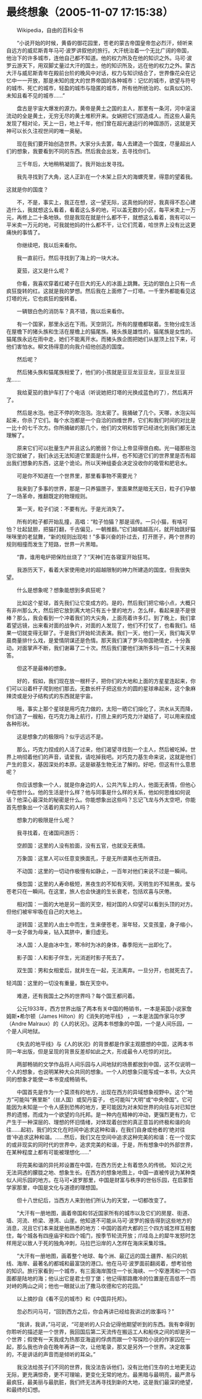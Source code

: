 # 最终想象（2005-11-07 17:15:38）

　　Wikipedia，自由的百科全书

　　“小说开始的时候，黄昏的御花园里，苍老的蒙古帝国皇帝忽必烈汗，倾听来自远方的威尼斯青年马可·波罗讲叙他的旅行。大汗统治着一个无比广阔的帝国，他治下的许多城市，连他自己都不知道。他的权力所及在他的知识之外。马可·波罗云游天下，用双脚丈量过大汗的国土，他的知识所及，远在他的权力之外。蒙古大汗与威尼斯青年在殿前台阶的晚风中对话，权力与知识结合了，世界像花朵在记忆中一一开放，那是未知的庞大的世界帝国的各种城市：记忆的城市，欲望与符号的城市、死亡的城市，轻盈的城市与隐匿的城市，所有他所统治的、似真似幻的、未知且看不见的城市……”

&#x20;

　　盘古是宇宙大爆发的源力。黄帝是黄土之国的主人，那里有一条河，河中滚滚流动的全是黄土，无穷无尽的黄土堆积开来。女娲把它们捏造成人。而这些人最先发现了相对论，天上一日，地上千年，他们曾在超光速运行的神国游历，这就是天神可以长久注视世间的唯一奥秘。

&#x20;

　　现在我们要开始创造世界。大家分头去罢，每人去建造一个国度，尽量超出人们的想象，我要看到不同的东西。然后我会出发，去寻找你们。

&#x20;

　　三千年后，大地稍稍凝固了。我开始出发寻找。

&#x20;

　　我先寻找到了大角，这人正趴在一个木架上巨大的海螺壳里，得意的望着我。

这就是你的国度？

　　不，不是，事实上，我正在想，这一望无际，这真他妈的好，我真得不忍心建造什么，我就想这么看着，看着这么多的地，可以盖无数的小区，每平米卖上一万元，再修上二十条地铁。但是我现在就是什么都不干，就想这么看着，我有可以一平米卖一万元的地，可我就他妈的什么都不干，让它们荒着，哈世界上没有比这更痛快的事情了。

　　你继续吧，我以后来看你。

&#x20;

&#x20;

　　我一直前行。然后寻找到了海上的一块大冰。

　　夏笳，这又是什么呢？

　　你看，我喜欢穿着红裙子在巨大的无人的冰面上跳舞。无边的银白上只有一点疯狂旋转的红。这就是我的梦想。然后我在上面修了一灯塔。一千里外都能看见这灯塔的光，它也疯狂的旋转着。

　　一辆银白色的消防车？真不错，我以后来看你。

&#x20;

&#x20;

　　有一个国家，那里永远在下雨。天空阴沉，所有的屋檐都联着。生物分成生活在屋檐下的猪头族和生活在屋檐上的猫尾族。猪头族是雄性的，猫尾族是女性的。猫尾族永远在雨中走，她们不能离开水。而猪头族企图把她们从屋顶上拉下来，可他们害怕水。柳文扬得意的向我介绍他创造的国度。

　　然后呢？

　　然后猪头族和猫尾族相爱了，他们的小孩就是豆豆龙豆豆龙，豆豆龙豆豆龙……

　　我给夏笳的救护车打了个电话（听说她把灯塔的光换成蓝色的了），然后离开了。

&#x20;

&#x20;

　　然后是水泡。他正不停的吹泡泡。泡太密了。我捅破了几个。天哪，水泡尖叫起来，你杀了它们。每个水泡都是一个自洽的四维世界，它们和我们时间的对比是一比十的七千次方。你所捅破的那几个，他们的文明和哲学已经进化到我们都无法理解了。

　　原来它们可以批量生产并且这么的脆弱？你让上帝显得很白痴。光一碰那些泡泡它就破了，我们永远无法知道它里面是什么样，也不知道它们的世界里是否有超出我们想象的东西，这是个诡论。所以天神组委会决定没收你的吸管和肥皂水。

　　可是你不知道在一个世界里，那里看事物不需要光？

&#x20;

&#x20;

　　我来到了多事的世界，那是一只养猫匣子，里面果然是暗无天日，粒子们孕酿了一场革命，推翻既定的物理规则。

　　第一天，粒子们说：不要有光。于是光消失了。

　　所有的粒子都开始乱撞，高唱：“粒子怕猫？那是谣传。一只小猫，有啥可怕？壮起鼠胆，把猫打翻，千古偏见，一朝推翻。”它们越唱越高兴，就开始跳好猫咪咪里的老鼠舞，“新的规则出现啦！”多事兴奋的扑过去，打开匣子，两个世界的规则相撞而发生了短路，世界一片黑暗。

　　“靠，谁用电炉把保险丝烧了？”天神们在各寝室开始狂骂。

&#x20;

&#x20;

　　我游历天下，看着大家使用绝对的超越限制的神力所建造的国度。但我很失望。

&#x20;

　　什么是想象呢？想象能想到多疯狂呢？

　　比如这个星球，首先我们让它变成方的。是的，然后我们把它缩小点，大概只有非州那么大，然后把它放到离大地只有五十里的地方，怎么样，看起来是不是很棒？那么，我会看到一个冲着我们的大尖角，上面亮着许多灯。到了晚上，我们拿着望远镜，出来看对面的战争片，对面的人发现了，他们不打仗了，也看我们。结果一切就变得无聊了。于是我们开始轮流表演。我们一天，他们一天，我们每天早晨商量排什么戏，是爱情阴谋还是色情。那天我们演了罗马帝国艳情史，十分轰动。对面掌声不断，我们谢幕了二十次。然后我们要他们演所多玛一百二十天来报答。

　　但这不是最棒的想象。

&#x20;

　　好的，假如，我们现在放一根杆子，把你们的大地和上面的方星星连起来，你们可以沿着杆子爬到他们那去。无数长杆子把这些方的圆的星球串起来，这个象麻辣烫或是分子结构式的东西就是宇宙。

　　哦，事实上那个星球是用巧克力做的，太阳一晒它们熔化了，洪水从天而降，你们造了一艘船，在巧克力海上航行，打捞上来的巧克力汁凝结了，可以用来捏成各种形状。

　　这是想象力的极限吗？似乎远远不是。

　　那么，巧克力捏成的人活了过来，他们渴望寻找到一个主人，然后被吃掉。世界上响彻着他们的声音，请爱我，请吃掉我吧。对巧克力基生命来说，这就是他们产生的意义，基因深处的本原。这是碳基生物无法了解的。好吧，但这有什么意思呢？

　　你应该想象一个人，就是你身边的人，公共汽车上的人，他面无表情，但他心中在想什么。他的生活是什么样？他与同事是什么样的关系，他如何思维如何说话？他深心最深处的秘密是什么。你能想象出这些吗？忘记飞龙与外太空吧，你能首先想象出一个活着的真实的人吗？

&#x20;

　　想象力的极限是什么呢？

&#x20;

&#x20;

&#x20;

　　我寻找着，在诸国间游历：

　　空颜国：这里的人没有脸面，没有五官，也就没无表情。

　　万象国：这里人可以任意变换面孔，于是无所谓美也无所谓丑。

　　不动国：这里的一切动作极慢有如静止，一百年对他们来说不过是一瞬间。

　　倏忽国：这里的人寿命极短，黑夜生的不知有天明，天明生的不知黑夜。爱与苍老只在一瞬间。在这里，旅人也会快速的生长衰老，包括欢喜与厌倦。

　　相对国：一面的大地是另一面的天空，相对国的人仰望可以看到头顶的对方。但他们被牢牢吸在自己的大地上。

　　逆转国：这里的人由土中而生，生来便苍老，渐年轻，又变孩童，身子缩小，寻一女子做为母亲，钻入其脐中，重归虚无。

　　冰人国：人是由冰中生，寒冷时为冰的身体，春季阳光一出即化了。

　　影子国：人和影子伴生，光消逝时影子死去了。

　　双生国：男和女相爱后，就并生在一起，无法离弃。一旦分开，也就死去了。

轻鸿国：这里的一切没有重量，飘在天空中。

　　难道，还有我国土之外的世界吗？每个国王都问着。

&#x20;

　　公元1933年，西方世界出版了两本有关中国的畅销书，一本是英国小说家詹姆斯•希尔顿（James Hilton）的《消失的地平线》 ，一本是法国作家马尔罗（Andre Malraux）的《人的状况》。这两本书想象的中国，一个是人间乐园，一个是人间地狱。

&#x20;

　　《失去的地平线》与《人的状况》的背景都是作家主观臆想的中国，这两本书同一年出版，但是呈现的背景反差却如此之大，形成最令人吃惊的对比。

　　两部畅销的文学作品将人间乐园与人间地狱的场景都放到中国，这不仅说明一个人的想象，也说明某种大众共同的想象。一个人的想象只能写成一本书，大众共同的想象才能使一本书变成畅销书。    &#x20;

&#x20;

　　中国首先是作为一个莫须有的地方，出现在西方的异域想象视野中。这个“地方”可能叫“赛里斯”（丝人国）或契丹蛮子， 也可能叫“大明”或“中央帝国”。它可能因为未知是一个令人感到恐怖的地方，更可能因为对未知世界的向往与对已知世界的遗憾，而成为一个欲望的乌托邦。是一种内在精神的冲动，更强烈更有力，它产生于一种深层的、理想的怀旧情绪，对体现着创世的真正意旨的终极和谐的向往……起初，我们的文化在时间中追求这种和谐，在我们自身或他者的‘绝对往昔’中追求这种和谐。……然后，我们又在空间中追求这种完美的和谐：在一个现实的或非现实的同时代的世界中，追求完美的和谐，于是，所有想象中的外部世界，在某种程度上都有可能被理想化……”&#x20;

　　将完美和谐的异托邦设置在中国，在西方历史上有着悠久的传统。 知识之光无法洞透的朦胧之地、想象生长。在西方的想象地图上，中国一直被传说为某种类似人间乐园的地方。在马可•波罗那里，中国是财富与秩序的世俗乐园，在启蒙哲学家那里，中国是文化与道德的理想国。

　　但十八世纪后，当西方人来到他们所认为的天堂，一切都改变了。

&#x20;

　　“大汗有一册地图，画着帝国和邻近国家所有的城市以及它们的房屋、街道、墙、河流、桥梁、港湾、山崖。他知道不可能从马可·波罗的报告得到这些地方的消息，况且它们本来就是他熟悉的地方：中国的首府大都的三个四方城怎样互相套住，每个城各有四座庙宇和四个城门，按季节轮流开放；爪哇岛上的犀牛发怒时怎样用足以致人于死的独角冲刺，马拉巴沿岸的人怎样在海床采集珍珠。

　　“大汗有一册地图，画着整个地球、每个洲、最辽远的国土疆界、船只的航线、海岸、最著名的都城和最富饶的港口。他在马可·波罗面前翻阅着，想考验他的知识。旅行家看到一个城市，有三面海岸围住一个长海峡、一个窄港湾和一个四面都是陆地的海；他认出它是君士但丁堡；他记得那路撒冷的位置是在高低不一而对峙的两山之间；他也一眼就认出了撒马坎德和它的花园。”

&#x20;

　　以上摘抄自《看不见的城市》和《中国异托邦》。

&#x20;

　　忽必烈问马可，“回到西方之后，你会再讲已经给我讲过的故事吗？”

　　“我讲，我讲，”马可说，“可是听的人只会记得他期望听到的东西。我有幸得到你聆听的描述是一个世界，我回国后第二天流传在搬运工人和船伕之间的却是另一个世界；假使有一天我成为热那亚海盗的俘虏而跟一个写探险小说的作家囚在一起，那么我也许会在晚年再讲一次，让他笔录，那又是另外一个世界。决定故事的，不是讲话的声音而是倾听的耳朵。”

&#x20;

&#x20;

　　我没法给孩子们不同的世界，我没法告诉他们，没有比他们生存的土地更无边无际，更充满惊奇，更不可理喻，更变化无常的地方。最黑暗与最明亮，最严肃与最疯狂，最美丽与最肮脏，我们终无法再寻找到新的大地，这是我们最深的绝望，和最终的幻想。
